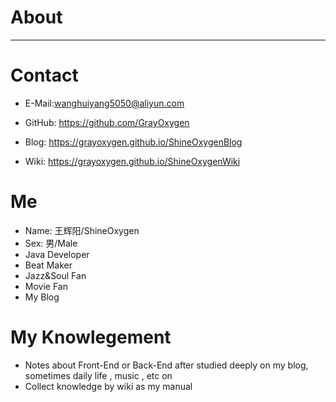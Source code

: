 # About
---

# Contact

- E-Mail:wanghuiyang5050@aliyun.com
- GitHub: https://github.com/GrayOxygen

- Blog: https://grayoxygen.github.io/ShineOxygenBlog
- Wiki: https://grayoxygen.github.io/ShineOxygenWiki

# Me
- Name: 王辉阳/ShineOxygen
- Sex: 男/Male
- Java Developer
- Beat Maker
- Jazz&Soul Fan
- Movie Fan
- My Blog

# My Knowlegement
- Notes about Front-End or Back-End after studied deeply on my blog, sometimes daily life , music , etc on
- Collect knowledge by wiki as my manual 

 

